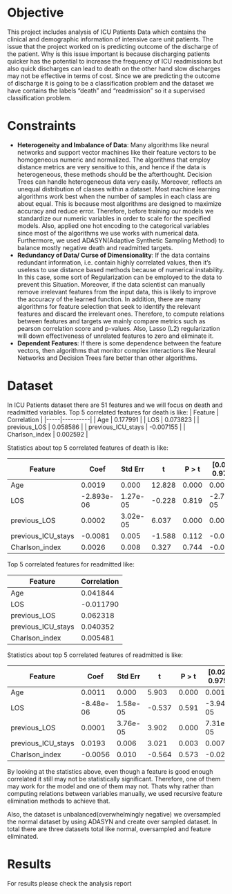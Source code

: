# Objective
This project includes analysis of ICU Patients Data which contains the clinical and demographic information of intensive care unit patients. 
The issue that the project worked on is predicting outcome of the discharge of the patient. Why is this issue important is because discharging
patients quicker has the potential to increase the frequency of ICU readmissions but also quick discharges
can lead to death on the other hand slow discharges may not be effective in terms of cost. Since we are
predicting the outcome of discharge it is going to be a classification problem and the dataset we have
contains the labels “death” and “readmission” so it a supervised classification problem.

# Constraints
- **Heterogeneity and Imbalance of Data**: 
Many algorithms like neural networks and support vector machines like their
feature vectors to be homogeneous numeric and normalized. The algorithms that
employ distance metrics are very sensitive to this, and hence if the data is
heterogeneous, these methods should be the afterthought. Decision Trees can handle
heterogeneous data very easily. Moreover, reflects an unequal distribution of classes within a
dataset. Most machine learning algorithms work best when the number of samples in each class
are about equal. This is because most algorithms are designed to maximize accuracy and reduce
error. Therefore, before training our models we standardize our numeric
variables in order to scale for the specified models. Also, applied one hot encoding to the
categorical variables since most of the algorithms we use works with numerical data.
Furthermore, we used ADASYN(Adaptive Synthetic Sampling Method) to balance mostly
negative death and readmitted targets.
- **Redundancy of Data/ Curse of Dimensionality**: 
If the data contains redundant information, i.e. contain highly correlated values,
then it’s useless to use distance based methods because of numerical instability. In
this case, some sort of Regularization can be employed to the data to prevent this
Situation. Moreover, if the data scientist can
manually remove irrelevant features from the input data, this is likely to improve the
accuracy of the learned function. In addition, there are many algorithms for feature
selection that seek to identify the relevant features and discard the irrelevant ones. Therefore, to
compute relations between features and targets we mainly compare metrics such as pearson
correlation score and p-values. Also, Lasso (L2) regularization will down effectiveness of
unrelated features to zero and eliminate it.
- **Dependent Features**: 
If there is some dependence between the feature vectors, then algorithms that
monitor complex interactions like Neural Networks and Decision Trees fare better
than other algorithms.
# Dataset
In ICU Patients dataset there are 51 features and we will focus on death and readmitted variables.
Top 5 correlated features for death is like:
| Feature | Correlation |
|-----|----------|
| Age | 0.177991 |
| LOS | 0.073823 |
| previous_LOS | 0.058586 |
| previous_ICU_stays | -0.007155 |
| Charlson_index | 0.002592 |

Statistics about top 5 correlated features of death is like:

|Feature| Coef | Std Err| t | P > t | [0.025 0.975]|
|-------|-----|--------|--|------|--------------|
|Age| 0.0019| 0.000| 12.828| 0.000| 0.002| 0.002|
|LOS| -2.893e-06| 1.27e-05| -0.228| 0.819| -2.77e-05| 2.2e-05|
|previous_LOS| 0.0002| 3.02e-05| 6.037| 0.000| 0.000| 0.000|
|previous_ICU_stays| -0.0081| 0.005| -1.588| 0.112| -0.018| 0.002|
|Charlson_index| 0.0026| 0.008| 0.327| 0.744| -0.013| 0.018|

Top 5 correlated features for readmitted like:

| Feature | Correlation |
|-----|----------|
| Age | 0.041844 |
| LOS | -0.011790 |
| previous_LOS | 0.062318 |
| previous_ICU_stays | 0.040352 |
| Charlson_index | 0.005481 |

Statistics about top 5 correlated features of readmitted is like:

|Feature| Coef | Std Err| t | P > t | [0.025 0.975]|
|-------|-----|--------|--|------|--------------|
|Age| 0.0011| 0.000| 5.903| 0.000| 0.001| 0.001|
|LOS| -8.48e-06| 1.58e-05| -0.537| 0.591| -3.94e-05| 2.25e-05|
|previous_LOS| 0.0001| 3.76e-05| 3.902| 0.000| 7.31e-05| 0.000|
|previous_ICU_stays| 0.0193| 0.006| 3.021| 0.003| 0.007| 0.032|
|Charlson_index| -0.0056| 0.010| -0.564| 0.573| -0.025| 0.014|

By looking at the statistics above, even though a feature is good enough correlated it still may not be
statistically significant. Therefore, one of them may work for the model and one of them may not. Thats
why rather than computing relations between variables manually, we used recursive feature elimination
methods to achieve that.

Also, the dataset is unbalanced(overwhelmingly negative) we oversampled the normal dataset by using
ADASYN and create over sampled dataset. In total there are three datasets total like normal, oversampled
and feature eliminated.

# Results
For results please check the analysis report
